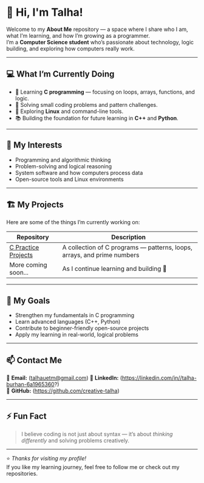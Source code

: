 # 👋 Hi, I'm Talha!

Welcome to my **About Me** repository — a space where I share who I am, what I’m learning, and how I’m growing as a programmer.  
I’m a **Computer Science student** who’s passionate about technology, logic building, and exploring how computers really work.

---

## 💻 What I’m Currently Doing

- 🌱 Learning **C programming** — focusing on loops, arrays, functions, and logic.
- 🧩 Solving small coding problems and pattern challenges.
- 🐧 Exploring **Linux** and command-line tools.
- 📚 Building the foundation for future learning in **C++** and **Python**.

---

## 🧠 My Interests

- Programming and algorithmic thinking  
- Problem-solving and logical reasoning  
- System software and how computers process data  
- Open-source tools and Linux environments  

---

## 🏗️ My Projects

Here are some of the things I’m currently working on:

| Repository | Description |
|-------------|-------------|
| [C Practice Projects](https://github.com/creative-talha/c-practice-projects) | A collection of C programs — patterns, loops, arrays, and prime numbers |
| More coming soon... | As I continue learning and building 🚀 |

---

## 🎯 My Goals

- Strengthen my fundamentals in C programming  
- Learn advanced languages (C++, Python)  
- Contribute to beginner-friendly open-source projects  
- Apply my learning in real-world, logical problems  

---

## 📫 Contact Me

📧 **Email:** (talhauetm@gmail.com)
💼 **LinkedIn:** (https://linkedin.com/in//talha-burhan-6a1965360?)  
🐙 **GitHub:** (https://github.com/creative-talha)

---

## ⚡ Fun Fact

> I believe coding is not just about syntax — it’s about *thinking differently* and solving problems creatively.

---

⭐ *Thanks for visiting my profile!*  
If you like my learning journey, feel free to follow me or check out my repositories.
